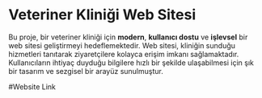 # Veteriner Kliniği Web Sitesi

Bu proje, bir veteriner kliniği için **modern**, **kullanıcı dostu** ve **işlevsel** bir web sitesi geliştirmeyi hedeflemektedir. Web sitesi, kliniğin sunduğu hizmetleri tanıtarak ziyaretçilere kolayca erişim imkanı sağlamaktadır. Kullanıcıların ihtiyaç duyduğu bilgilere hızlı bir şekilde ulaşabilmesi için şık bir tasarım ve sezgisel bir arayüz sunulmuştur.

#Website Link
